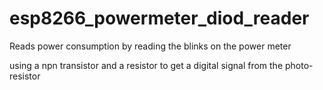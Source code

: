 # esp8266_powermeter_diod_reader

Reads power consumption by reading the blinks on the power meter

using a npn transistor and a resistor to get a digital signal from the photo-resistor 
